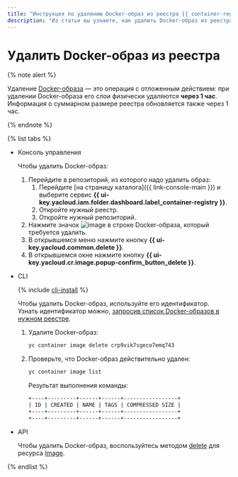 ```yaml
---
title: "Инструкция по удалению Docker-образ из реестра {{ container-registry-full-name }}"
description: "Из статьи вы узнаете, как удалить Docker-образ из реестра {{ container-registry-full-name }}."
---
```


# Удалить Docker-образ из реестра

{% note alert %}

Удаление [Docker-образа](../../concepts/docker-image.md) — это операция с отложенным действием: при удалении Docker-образа его слои физически удаляются **через 1 час**. Информация о суммарном размере реестра обновляется также через 1 час.

{% endnote %}

{% list tabs %}

- Консоль управления

  Чтобы удалить Docker-образ:
  1. Перейдите в репозиторий, из которого надо удалить образ:
     1. Перейдите [на страницу каталога]({{ link-console-main }}) и выберите сервис **{{ ui-key.yacloud.iam.folder.dashboard.label_container-registry }}**.
     1. Откройте нужный реестр.
     1. Откройте нужный репозиторий.
  1. Нажмите значок ![image](../../../_assets/horizontal-ellipsis.svg) в строке Docker-образа, который требуется удалить.
  1. В открывшемся меню нажмите кнопку **{{ ui-key.yacloud.common.delete }}**.
  1. В открывшемся окне нажмите кнопку **{{ ui-key.yacloud.cr.image.popup-confirm_button_delete }}**.

- CLI

  {% include [cli-install](../../../_includes/cli-install.md) %}

  Чтобы удалить Docker-образ, используйте его идентификатор. Узнать идентификатор можно, [запросив список Docker-образов в нужном реестре](docker-image-list.md#docker-image-list).
  1. Удалите Docker-образ:

     ```bash
     yc container image delete crp9vik7sgeco7emq743
     ```

  1. Проверьте, что Docker-образ действительно удален:

     ```bash
     yc container image list
     ```

     Результат выполнения команды:

     ```bash
     +----+---------+------+------+-----------------+
     | ID | CREATED | NAME | TAGS | COMPRESSED SIZE |
     +----+---------+------+------+-----------------+
     +----+---------+------+------+-----------------+
     ```

- API

  Чтобы удалить Docker-образ, воспользуйтесь методом [delete](../../api-ref/Image/delete.md) для ресурса [Image](../../api-ref/Image/).

{% endlist %}